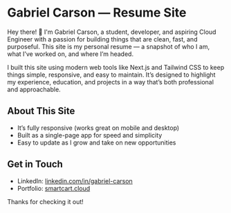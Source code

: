 # Gabriel Carson — Resume Site

Hey there! 👋 I'm Gabriel Carson, a student, developer, and aspiring Cloud Engineer with a passion for building things that are clean, fast, and purposeful. This site is my personal resume — a snapshot of who I am, what I’ve worked on, and where I’m headed.

I built this site using modern web tools like Next.js and Tailwind CSS to keep things simple, responsive, and easy to maintain. It’s designed to highlight my experience, education, and projects in a way that’s both professional and approachable.

## About This Site

- It’s fully responsive (works great on mobile and desktop)
- Built as a single-page app for speed and simplicity
- Easy to update as I grow and take on new opportunities

## Get in Touch

- LinkedIn: [linkedin.com/in/gabriel-carson](https://linkedin.com/in/gabriel-carson)
- Portfolio: [smartcart.cloud](https://smartcart.cloud)

Thanks for checking it out!
